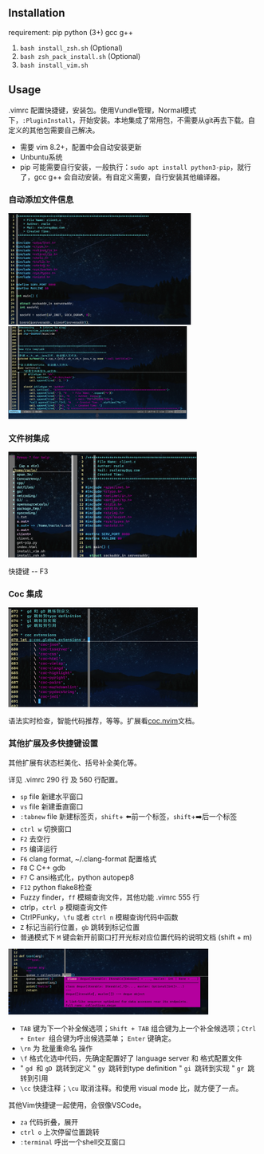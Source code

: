 ## Installation

requirement: pip python (3+) gcc g++

1. `bash install_zsh.sh` (Optional)
2. `bash zsh_pack_install.sh`  (Optional)
3. `bash install_vim.sh`



## Usage

.vimrc 配置快捷键，安装包。使用Vundle管理，Normal模式下，`:PluginInstall`，开始安装。本地集成了常用包，不需要从git再去下载。自定义的其他包需要自己解决。

- 需要 vim 8.2+，配置中会自动安装更新
- Unbuntu系统
- pip 可能需要自行安装，一般执行：`sudo apt install python3-pip`，就行了，gcc g++ 会自动安装。有自定义需要，自行安装其他编译器。

### 自动添加文件信息

<img src="images/README_pic/image-20220227165837324.png" alt="image-20220227165837324" style="zoom:40%;" />

<img src="images/README_pic/image-20220227175249834.png" alt="image-20220227175249834" style="zoom:35%;" />

### 文件树集成

<img src="images/README_pic/image-20220227170055273.png" alt="image-20220227170055273" style="zoom:45%;" />

快捷键 -- F3

### Coc 集成

<img src="images/README_pic/image-20220227172946047.png" alt="image-20220227172946047" style="zoom:50%;" />

语法实时检查，智能代码推荐，等等。扩展看[coc.nvim](https://github.com/neoclide/coc.nvim/wiki)文档。

### 其他扩展及多快捷键设置

其他扩展有状态栏美化、括号补全美化等。

详见 .vimrc 290 行 及 560 行配置。

- `sp` file 新建水平窗口
- `vs` file 新建垂直窗口
- `:tabnew` file 新建标签页，`shift`+ :arrow_left:前一个标签，`shift`+:arrow_right:后一个标签
- `ctrl w` 切换窗口
- `F2` 去空行
- `F5` 编译运行
- `F6` clang format, ~/.clang-format 配置格式
- `F8` C C++ gdb
- `F7` C ansi格式化，python autopep8
- `F12` python flake8检查
- Fuzzy finder，`ff` 模糊查询文件，其他功能 .vimrc 555 行
- ctrlp，`ctrl p` 模糊查询文件
- CtrlPFunky，`\fu` 或者 `ctrl n` 模糊查询代码中函数
- `Z` 标记当前行位置，`gb` 跳转到标记位置
- 普通模式下 `M` 键会新开前窗口打开光标对应位置代码的说明文档 (shift + m)

<img src="images/README_pic/image-20220227172322450.png" alt="image-20220227172322450" style="zoom:40%;" />

- `TAB` 键为下一个补全候选项；`Shift + TAB` 组合键为上一个补全候选项；`Ctrl + Enter `组合键为呼出候选菜单；  `Enter` 键确定。
- `\rn` 为 批量重命名 操作
- `\f` 格式化选中代码，先确定配置好了 language server 和 格式配置文件
- "  `gd `和 `gD `跳转到定义
  "  `gy `跳转到type definition
  "  `gi `跳转到实现
  "  `gr `跳转到引用
- `\cc` 快捷注释；`\cu` 取消注释。和使用 visual mode 比，就方便了一点。

其他Vim快捷键一起使用，会很像VSCode。

- `za` 代码折叠，展开
- `ctrl o` 上次停留位置跳转
- `:terminal` 呼出一个shell交互窗口





